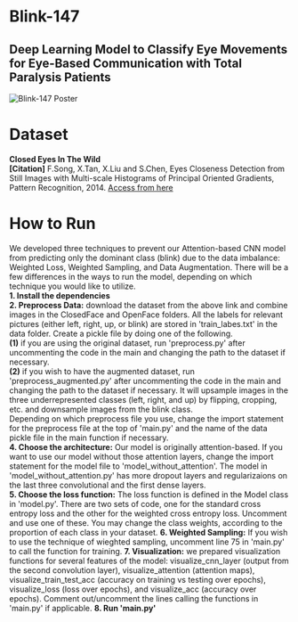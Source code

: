 # Blink-147
## Deep Learning Model to Classify Eye Movements for Eye-Based Communication with Total Paralysis Patients
![Blink-147 Poster](https://github.com/kana820/Blink-147/assets/107338457/baddc37e-93e9-45bd-b081-62e0b42ced5f)

# Dataset
__Closed Eyes In The Wild__    
__\[Citation]__ F.Song, X.Tan, X.Liu and S.Chen, Eyes Closeness Detection from Still Images with Multi-scale Histograms of Principal Oriented Gradients, Pattern Recognition, 2014.
[Access from here](http://parnec.nuaa.edu.cn/_upload/tpl/02/db/731/template731/pages/xtan/ClosedEyeDatabases.html)

# How to Run
We developed three techniques to prevent our Attention-based CNN model from predicting only the dominant class (blink) due to the data imbalance: Weighted Loss, Weighted Sampling, and Data Augmentation. There will be a few differences in the ways to run the model, depending on which technique you would like to utilize.  
__1. Install the dependencies__    
__2. Preprocess Data:__ download the dataset from the above link and combine images in the ClosedFace and OpenFace folders. All the labels for relevant pictures (either left, right, up, or blink) are stored in 'train_labes.txt' in the data folder. Create a pickle file by doing one of the following.    
   __(1)__ if you are using the original dataset, run 'preprocess.py' after uncommenting the code in the main and changing the path to the dataset if necessary.     
   __(2)__ if you wish to have the augmented dataset, run 'preprocess_augmented.py' after uncommenting the code in the main and changing the path to the dataset if necessary. It will upsample images in the three underrepresented classes (left, right, and up) by flipping, cropping, etc. and downsample images from the blink class.     
   Depending on which preprocess file you use, change the import statement for the preprocess file at the top of 'main.py' and the name of the data pickle file in the main function if necessary.    
__4. Choose the architecture:__ Our model is originally attention-based. If you want to use our model without those attention layers, change the import statement for the model file to 'model_without_attention'. The model in 'model_without_attention.py' has more dropout layers and regularizaions on the last three convolutional and the first dense layers.    
__5. Choose the loss function:__ The loss function is defined in the Model class in 'model.py'. There are two sets of code, one for the standard cross entropy loss and the other for the weighted cross entropy loss. Uncomment and use one of these. You may change the class weights, according to the proportion of each class in your dataset.
__6. Weighted Sampling:__ If you wish to use the technique of wieghted sampling, uncomment line 75 in 'main.py' to call the function for training.
__7. Visualization:__ we prepared visualization functions for several features of the model: visualize_cnn_layer (output from the second convolution layer), visualize_attention (attention maps), visualize_train_test_acc (accuracy on training vs testing over epochs), visualize_loss (loss over epochs), and visualize_acc (accuracy over epochs). Comment out/uncomment the lines calling the functions in 'main.py' if applicable.
__8. Run 'main.py'__
